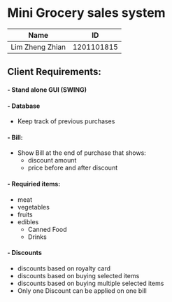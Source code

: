 # Mini Grocery sales system

| Name | ID |
|------|----|
| Lim Zheng Zhian | 1201101815 |

## Client Requirements:

#### - Stand alone GUI (SWING)

#### - Database
  - Keep track of previous purchases

#### - Bill:
  - Show Bill at the end of purchase that shows:
    - discount amount
    - price before and after discount

#### - Requiried items:
  - meat
  - vegetables
  - fruits
  - edibles
    - Canned Food
    - Drinks

#### - Discounts
  - discounts based on royalty card
  - discounts based on buying selected items
  - discounts based on buying multiple selected items
  - Only one Discount can be applied on one bill